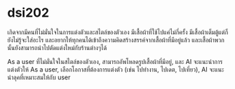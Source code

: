 # dsi202
เกิดจากมีคนที่ไม่มั่นใจในการแต่งตัวและสไตล์ของตัวเอง มีเสื้อผ้าที่ใช้ไปแค่ไม่กี่ครั้ง มีเสื้อผ้าเต็มตู้แต่ก็ยังไม่รู้จะใส่อะไร และอยากให้ทุกคนได้เข้าถึงความคิดสร้างสรรค์จากเสื้อผ้าที่มีอยู่แล้ว และเสื้อผ้าพวกนั้นยังสามารถนำไปตัดแต่งใหม่กับร้านต่างๆได้

As a user ที่ไม่มั่นใจในสไตล์ของตัวเอง, สามารถอัพโหลดรูปเสื้อผ้าที่มีอยู่, และ AI จะแนะนำการแต่งตัวให้
As a user, เลือกโอกาสที่ต้องการแต่งตัว (เช่น ไปทำงาน, ไปเดต, ไปเที่ยว), AI จะแนะนำลุคที่เหมาะสมให้กับ user 